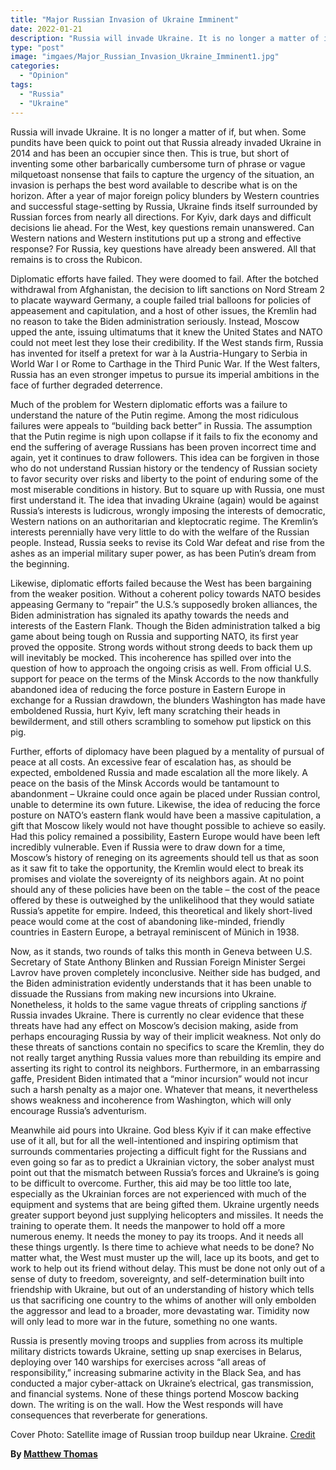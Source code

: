 ```yaml
---
title: "Major Russian Invasion of Ukraine Imminent"
date: 2022-01-21
description: "Russia will invade Ukraine. It is no longer a matter of if, but when."
type: "post"
image: "imgaes/Major_Russian_Invasion_Ukraine_Imminent1.jpg"
categories:
  - "Opinion"
tags:
  - "Russia"
  - "Ukraine"
---
```


Russia will invade Ukraine. It is no longer a matter of if, but when. Some pundits have been quick to point out that Russia already invaded Ukraine in 2014 and has been an occupier since then. This is true, but short of inventing some other barbarically cumbersome turn of phrase or vague milquetoast nonsense that fails to capture the urgency of the situation, an invasion is perhaps the best word available to describe what is on the horizon. After a year of major foreign policy blunders by Western countries and successful stage-setting by Russia, Ukraine finds itself surrounded by Russian forces from nearly all directions. For Kyiv, dark days and difficult decisions lie ahead. For the West, key questions remain unanswered. Can Western nations and Western institutions put up a strong and effective response? For Russia, key questions have already been answered. All that remains is to cross the Rubicon. 

Diplomatic efforts have failed. They were doomed to fail. After the botched withdrawal from Afghanistan, the decision to lift sanctions on Nord Stream 2 to placate wayward Germany, a couple failed trial balloons for policies of appeasement and capitulation, and a host of other issues, the Kremlin had no reason to take the Biden administration seriously. Instead, Moscow upped the ante, issuing ultimatums that it knew the United States and NATO could not meet lest they lose their credibility. If the West stands firm, Russia has invented for itself a pretext for war à la Austria-Hungary to Serbia in World War I or Rome to Carthage in the Third Punic War. If the West falters, Russia has an even stronger impetus to pursue its imperial ambitions in the face of further degraded deterrence. 

Much of the problem for Western diplomatic efforts was a failure to understand the nature of the Putin regime. Among the most ridiculous failures were appeals to “building back better” in Russia. The assumption that the Putin regime is nigh upon collapse if it fails to fix the economy and end the suffering of average Russians has been proven incorrect time and again, yet it continues to draw followers. This idea can be forgiven in those who do not understand Russian history or the tendency of Russian society to favor security over risks and liberty to the point of enduring some of the most miserable conditions in history. But to square up with Russia, one must first understand it. The idea that invading Ukraine (again) would be against Russia’s interests is ludicrous, wrongly imposing the interests of democratic, Western nations on an authoritarian and kleptocratic regime. The Kremlin’s interests perennially have very little to do with the welfare of the Russian people. Instead, Russia seeks to revise its Cold War defeat and rise from the ashes as an imperial military super power, as has been Putin’s dream from the beginning. 

Likewise, diplomatic efforts failed because the West has been bargaining from the weaker position. Without a coherent policy towards NATO besides appeasing Germany to “repair” the U.S.’s supposedly broken alliances, the Biden administration has signaled its apathy towards the needs and interests of the Eastern Flank. Though the Biden administration talked a big game about being tough on Russia and supporting NATO, its first year proved the opposite. Strong words without strong deeds to back them up will inevitably be mocked. This incoherence has spilled over into the question of how to approach the ongoing crisis as well. From official U.S. support for peace on the terms of the Minsk Accords to the now thankfully abandoned idea of reducing the force posture in Eastern Europe in exchange for a Russian drawdown, the blunders Washington has made have emboldened Russia, hurt Kyiv, left many scratching their heads in bewilderment, and still others scrambling to somehow put lipstick on this pig. 

Further, efforts of diplomacy have been plagued by a mentality of pursual of peace at all costs. An excessive fear of escalation has, as should be expected, emboldened Russia and made escalation all the more likely. A peace on the basis of the Minsk Accords would be tantamount to abandonment – Ukraine could once again be placed under Russian control, unable to determine its own future. Likewise, the idea of reducing the force posture on NATO’s eastern flank would have been a massive capitulation, a gift that Moscow likely would not have thought possible to achieve so easily. Had this policy remained a possibility, Eastern Europe would have been left incredibly vulnerable. Even if Russia were to draw down for a time, Moscow’s history of reneging on its agreements should tell us that as soon as it saw fit to take the opportunity, the Kremlin would elect to break its promises and violate the sovereignty of its neighbors again. At no point should any of these policies have been on the table – the cost of the peace offered by these is outweighed by the unlikelihood that they would satiate Russia’s appetite for empire. Indeed, this theoretical and likely short-lived peace would come at the cost of abandoning like-minded, friendly countries in Eastern Europe, a betrayal reminiscent of Münich in 1938. 

Now, as it stands, two rounds of talks this month in Geneva between U.S. Secretary of State Anthony Blinken and Russian Foreign Minister Sergei Lavrov have proven completely inconclusive. Neither side has budged, and the Biden administration evidently understands that it has been unable to dissuade the Russians from making new incursions into Ukraine. Nonetheless, it holds to the same vague threats of crippling sanctions _if_ Russia invades Ukraine. There is currently no clear evidence that these threats have had any effect on Moscow’s decision making, aside from perhaps encouraging Russia by way of their implicit weakness. Not only do these threats of sanctions contain no specifics to scare the Kremlin, they do not really target anything Russia values more than rebuilding its empire and asserting its right to control its neighbors. Furthermore, in an embarrassing gaffe, President Biden intimated that a “minor incursion” would not incur such a harsh penalty as a major one. Whatever that means, it nevertheless shows weakness and incoherence from Washington, which will only encourage Russia’s adventurism. 

Meanwhile aid pours into Ukraine. God bless Kyiv if it can make effective use of it all, but for all the well-intentioned and inspiring optimism that surrounds commentaries projecting a difficult fight for the Russians and even going so far as to predict a Ukrainian victory, the sober analyst must point out that the mismatch between Russia’s forces and Ukraine’s is going to be difficult to overcome. Further, this aid may be too little too late, especially as the Ukrainian forces are not experienced with much of the equipment and systems that are being gifted them. Ukraine urgently needs greater support beyond just supplying helicopters and missiles. It needs the training to operate them. It needs the manpower to hold off a more numerous enemy. It needs the money to pay its troops. And it needs all these things urgently. Is there time to achieve what needs to be done? No matter what, the West must muster up the will, lace up its boots, and get to work to help out its friend without delay. This must be done not only out of a sense of duty to freedom, sovereignty, and self-determination built into friendship with Ukraine, but out of an understanding of history which tells us that sacrificing one country to the whims of another will only embolden the aggressor and lead to a broader, more devastating war. Timidity now will only lead to more war in the future, something no one wants. 

Russia is presently moving troops and supplies from across its multiple military districts towards Ukraine, setting up snap exercises in Belarus, deploying over 140 warships for exercises across “all areas of responsibility,” increasing submarine activity in the Black Sea, and has conducted a major cyber-attack on Ukraine’s electrical, gas transmission, and financial systems. None of these things portend Moscow backing down. The writing is on the wall. How the West responds will have consequences that reverberate for generations. 

Cover Photo: Satellite image of Russian troop buildup near Ukraine. [Credit](https://www.atlanticcouncil.org/blogs/new-atlanticist/russian-hybrid-threats-report-troops-arrive-in-belarus-as-propaganda-narratives-heat-up/)

**By [Matthew Thomas](../our_team)**
